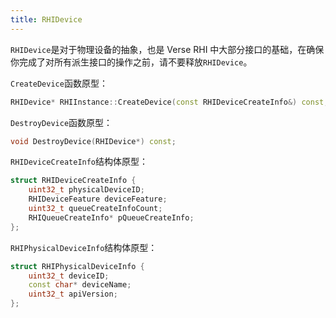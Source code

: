 ```yaml
---
title: RHIDevice
---
```


`RHIDevice`是对于物理设备的抽象，也是 Verse RHI 中大部分接口的基础，在确保你完成了对所有派生接口的操作之前，请不要释放`RHIDevice`。

`CreateDevice`函数原型：

```C++
RHIDevice* RHIInstance::CreateDevice(const RHIDeviceCreateInfo&) const;
```

`DestroyDevice`函数原型：

```C++
void DestroyDevice(RHIDevice*) const;
```

`RHIDeviceCreateInfo`结构体原型：

```C++
struct RHIDeviceCreateInfo {
    uint32_t physicalDeviceID;
    RHIDeviceFeature deviceFeature;
    uint32_t queueCreateInfoCount;
    RHIQueueCreateInfo* pQueueCreateInfo;
};
```

`RHIPhysicalDeviceInfo`结构体原型：

```C++
struct RHIPhysicalDeviceInfo {
    uint32_t deviceID;
    const char* deviceName;
    uint32_t apiVersion;
};
```
